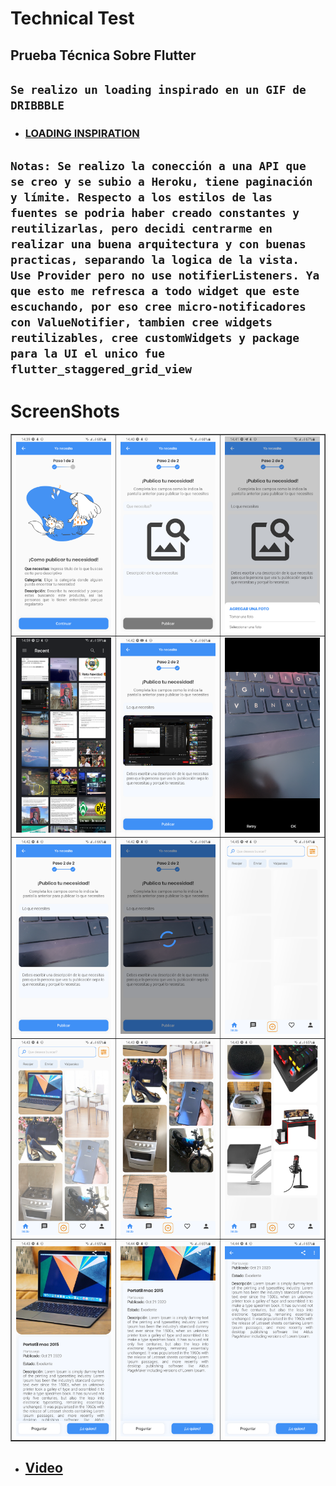 # Technical Test

## Prueba Técnica Sobre Flutter

## `Se realizo un loading inspirado en un GIF de DRIBBBLE`
- ### [LOADING INSPIRATION](https://dribbble.com/shots/6098716-Flow-Motion-Loading-UI-UX-Animation)

## `Notas: Se realizo la conección a una API que se creo y se subio a Heroku, tiene paginación y límite. Respecto a los estilos de las fuentes se podria haber creado constantes y reutilizarlas, pero decidi centrarme en realizar una buena arquitectura y con buenas practicas, separando la logica de la vista. Use Provider pero no use notifierListeners. Ya que esto me refresca a todo widget que este escuchando, por eso cree micro-notificadores con ValueNotifier, tambien cree widgets reutilizables, cree customWidgets y package para la UI el unico fue flutter_staggered_grid_view`

# ScreenShots

<TABLE BORDER>
	<TR>
		<TD><img src="./screenshots/1.png" alt="" width="200"/></TD>
		<TD><img src="./screenshots/2.png" alt="" width="200"/></TD>
		<TD><img src="./screenshots/3.png" alt="" width="200"/></TD>
	</TR>
	<TR>
		<TD><img src="./screenshots/4.png" alt="" width="200"/></TD>
		<TD><img src="./screenshots/5.png" alt="" width="200"/></TD>
		<TD><img src="./screenshots/6.png" alt="" width="200"/></TD>
	</TR>
	<TR>
		<TD><img src="./screenshots/7.png" alt="" width="200"/></TD>
		<TD><img src="./screenshots/8.png" alt="" width="200"/></TD>
		<TD><img src="./screenshots/9.png" alt="" width="200"/></TD>
	</TR>
	<TR>
		<TD><img src="./screenshots/10.png" alt="" width="200"/></TD>
		<TD><img src="./screenshots/11.png" alt="" width="200"/></TD>
		<TD><img src="./screenshots/12.png" alt="" width="200"/></TD>
	</TR>
	<TR>
		<TD><img src="./screenshots/13.png" alt="" width="200"/></TD>
		<TD><img src="./screenshots/14.png" alt="" width="200"/></TD>
		<TD><img src="./screenshots/15.png" alt="" width="200"/></TD>
	</TR>
</TABLE>

- ## [Video](https://www.youtube.com/watch?v=jqFo80P92jw)
